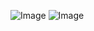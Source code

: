 ![Image](https://github.com/user-attachments/assets/ae7ecf86-0f1c-4527-b36d-f30bafb86934)
![Image](https://github.com/user-attachments/assets/ee9f7d1a-d308-46b6-a889-0474b9154a8d)
